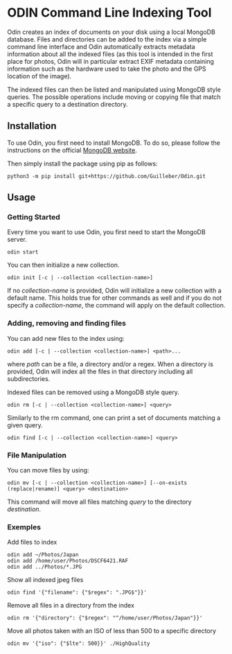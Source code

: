 # ODIN Command Line Indexing Tool

Odin creates an index of documents on your disk using a local MongoDB database.
Files and directories can be added to the index via a simple command line interface and
Odin automatically extracts metadata information about all the indexed files
(as this tool is intended in the first place for photos, Odin will in particular
extract EXIF metadata containing information such as the hardware used to take the photo
and the GPS location of the image).

The indexed files can then be listed and manipulated using MongoDB style queries.
The possible operations include moving or copying file that match a specific query
to a destination directory.

## Installation

To use Odin, you first need to install MongoDB. To do so, please follow the instructions on the official [MongoDB website](https://www.mongodb.com/docs/manual/installation/).

Then simply install the package using pip as follows:

    python3 -m pip install git+https://github.com/Guilleber/Odin.git

## Usage

### Getting Started

Every time you want to use Odin, you first need to start the MongoDB server.

    odin start

You can then initialize a new collection.

    odin init [-c | --collection <collection-name>]

If no *collection-name* is provided, Odin will initialize a new collection with a default name.
This holds true for other commands as well and if you do not specify a *collection-name*,
the command will apply on the default collection.

### Adding, removing and finding files

You can add new files to the index using:

    odin add [-c | --collection <collection-name>] <path>...

where *path* can be a file, a directory and/or a regex. When a directory is provided,
Odin will index all the files in that directory including all subdirectories.

Indexed files can be removed using a MongoDB style query.

    odin rm [-c | --collection <collection-name>] <query>

Similarly to the rm command, one can print a set of documents matching a given query.

    odin find [-c | --collection <collection-name>] <query>

### File Manipulation

You can move files by using:

    odin mv [-c | --collection <collection-name>] [--on-exists (replace|rename)] <query> <destination>

This command will move all files matching *query* to the directory *destination*.

### Exemples

Add files to index

    odin add ~/Photos/Japan
    odin add /home/user/Photos/DSCF6421.RAF
    odin add ../Photos/*.JPG

Show all indexed jpeg files

    odin find '{"filename": {"$regex": ".JPG$"}}'

Remove all files in a directory from the index

    odin rm '{"directory": {"$regex": "^/home/user/Photos/Japan"}}'

Move all photos taken with an ISO of less than 500 to a specific directory

    odin mv '{"iso": {"$lte": 500}}' ./HighQuality
